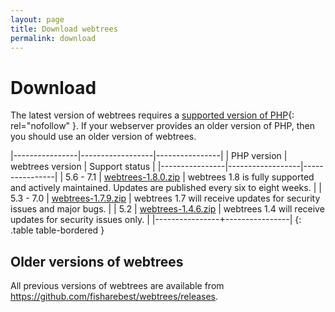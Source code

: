 ```yaml
---
layout: page
title: Download webtrees
permalink: download
---
```


# Download #

The latest version of webtrees requires a [supported version of PHP](https://secure.php.net/supported-versions.php){: rel="nofollow" }. If your webserver provides an older version of PHP, then you should use an older version of webtrees.

|----------------|------------------|----------------|
| PHP&nbsp;version    | webtrees version | Support status |
|----------------|------------------|----------------|
| 5.6 - 7.1 | <a class="btn btn-primary" href="https://github.com/fisharebest/webtrees/releases/download/1.8.0/webtrees-1.8.0.zip"><i class="fa fa-download"></i> webtrees-1.8.0.zip</a> | webtrees 1.8 is fully supported and actively maintained.  Updates are published every six to eight weeks. |
| 5.3 - 7.0  | <a class="btn btn-secondary" href="https://github.com/fisharebest/webtrees/releases/download/1.7.9/webtrees-1.7.9.zip"><i class="fa fa-download"></i> webtrees-1.7.9.zip</a> | webtrees 1.7 will receive updates for security issues and major bugs. |
| 5.2  | <a class="btn btn-secondary" href="https://github.com/fisharebest/webtrees/releases/download/1.4.6/webtrees-1.4.6.zip"><i class="fa fa-download"></i> webtrees-1.4.6.zip</a> | webtrees 1.4 will receive updates for security issues only. |
|----------------+----------------|
{: .table table-bordered }

## Older versions of webtrees ##

All previous versions of webtrees are available from <https://github.com/fisharebest/webtrees/releases>.
